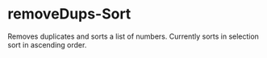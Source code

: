 # removeDups-Sort
Removes duplicates and sorts a list of numbers. Currently sorts in selection sort in ascending order.
